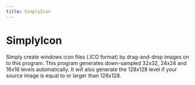 ```yaml
---
title: SimplyIcon
---
```

SimplyIcon
==========
Simply create windows icon files (.ICO format) by drag-and-drop images on to this program. 
This program generates down-sampled 32x32, 24x24 and 16x16 levels automatically. 
It will also generate the 128x128 level if your source image is equal to or larger than 128x128. 

